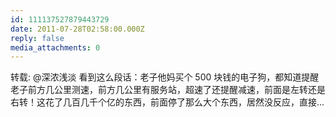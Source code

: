 ```yaml
---
id: 111137527879443729
date: 2011-07-28T02:58:00.000Z
reply: false
media_attachments: 0
---
```


转载: @深浓浅淡 看到这么段话：老子他妈买个 500 块钱的电子狗，都知道提醒老子前方几公里测速，前方几公里有服务站，超速了还提醒减速，前面是左转还是右转！这花了几百几千个亿的东西，前面停了那么大个东西，居然没反应，直接... ​​​​

